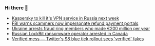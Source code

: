 ### Hi there 👋

<!--START_SECTION:feed-->
* [Kaspersky to kill it's VPN service in Russia next week](https://www.bleepingcomputer.com/news/security/kaspersky-to-kill-its-vpn-service-in-russia-next-week/)
* [FBI warns scammers now impersonate refund payment portals](https://www.bleepingcomputer.com/news/security/fbi-warns-scammers-now-impersonate-refund-payment-portals/)
* [Ukraine arrests fraud ring members who made €200 million per year](https://www.bleepingcomputer.com/news/security/ukraine-arrests-fraud-ring-members-who-made-200-million-per-year/)
* [Russian LockBit ransomware operator arrested in Canada](https://www.bleepingcomputer.com/news/security/russian-lockbit-ransomware-operator-arrested-in-canada/)
* [Verified mess — Twitter's $8 blue tick rollout sees 'verified' fakes](https://www.bleepingcomputer.com/news/security/verified-mess-twitters-8-blue-tick-rollout-sees-verified-fakes/)
<!--END_SECTION:feed-->

<!--
**frankenk/frankenk** is a ✨ _special_ ✨ repository because its `README.md` (this file) appears on your GitHub profile.

Here are some ideas to get you started:

- 🔭 I’m currently working on ...
- 🌱 I’m currently learning ...
- 👯 I’m looking to collaborate on ...
- 🤔 I’m looking for help with ...
- 💬 Ask me about ...
- 📫 How to reach me: ...
- 😄 Pronouns: ...
- ⚡ Fun fact: ...
-->



